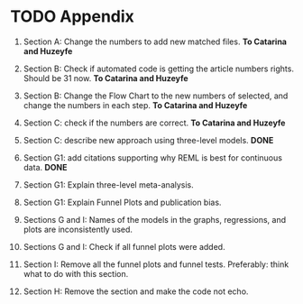 # TODO Appendix

1. Section A: Change the numbers to add new matched files. **To Catarina and Huzeyfe**

2. Section B: Check if automated code is getting the article numbers rights. Should be 31 now. **To Catarina and Huzeyfe**

3. Section B: Change the Flow Chart to the new numbers of selected, and change the numbers in each step. **To Catarina and Huzeyfe**

4. Section C: check if the numbers are correct. **To Catarina and Huzeyfe**

5. Section C: describe new approach using three-level models. **DONE**

6. Section G1: add citations supporting why REML is best for continuous data. **DONE**

7. Section G1: Explain three-level meta-analysis.

8. Section G1: Explain Funnel Plots and publication bias.

9. Sections G and I: Names of the models in the graphs, regressions, and plots are inconsistently used.

10. Sections G and I: Check if all funnel plots were added.

11. Section I: Remove all the funnel plots and funnel tests. Preferably: think what to do with this section.

12. Section H: Remove the section and make the code not echo.